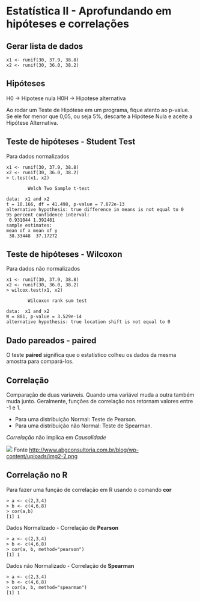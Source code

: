 # Estatística II - Aprofundando em hipóteses e correlações

## Gerar lista de dados

```
x1 <- runif(30, 37.9, 38.8)
x2 <- runif(30, 36.0, 38.2)
```

## Hipóteses

H0 -> Hipotese nula
H0H -> Hipotese alternativa

Ao rodar um Teste de Hipótese em um programa, fique atento ao p-value. Se ele for menor que 0,05, ou seja 5%, descarte a Hipótese Nula e aceite a Hipótese Alternativa.

## Teste de hipóteses - Student Test

Para dados normalizados

```
x1 <- runif(30, 37.9, 38.8)
x2 <- runif(30, 36.0, 38.2)
> t.test(x1, x2)

        Welch Two Sample t-test

data:  x1 and x2
t = 10.166, df = 41.498, p-value = 7.872e-13
alternative hypothesis: true difference in means is not equal to 0
95 percent confidence interval:
 0.931044 1.392481
sample estimates:
mean of x mean of y
 38.33448  37.17272
```

## Teste de hipóteses - Wilcoxon

Para dados não normalizados

```
x1 <- runif(30, 37.9, 38.8)
x2 <- runif(30, 36.0, 38.2)
> wilcox.test(x1, x2)

        Wilcoxon rank sum test

data:  x1 and x2
W = 881, p-value = 3.529e-14
alternative hypothesis: true location shift is not equal to 0
```

## Dado pareados - paired

O teste <b>paired</b> significa que o estatístico colheu os dados da mesma amostra para compará-los.

## Correlação

Comparação de duas variaveis. Quando uma variável muda a outra também muda junto. Geralmente, funções de correlação nos retornam valores entre -1 e 1.

<ul>
<li>Para uma distribuição Normal: Teste de Pearson.</li>
<li>Para uma distribuição não Normal: Teste de Spearman.</li>
</ul>

<em>Correlação</em> não implica em <em>Causalidade</em>

<img src="http://www.abgconsultoria.com.br/blog/wp-content/uploads/img2-2.png">
Fonte <a href="http://www.abgconsultoria.com.br/blog/wp-content/uploads/img2-2.png">http://www.abgconsultoria.com.br/blog/wp-content/uploads/img2-2.png</a>

## Correlação no R

Para fazer uma função de correlação em R usando o comando <b>cor</b>

```
> a <- c(2,3,4)
> b <- c(4,6,8)
> cor(a,b)
[1] 1
```

Dados Normalizado - Correlação de <b>Pearson</b>

```
> a <- c(2,3,4)
> b <- c(4,6,8)
> cor(a, b, method="pearson")
[1] 1
```

Dados não Normalizado - Correlação de <b>Spearman</b>

```
> a <- c(2,3,4)
> b <- c(4,6,8)
> cor(a, b, method="spearman")
[1] 1
```
